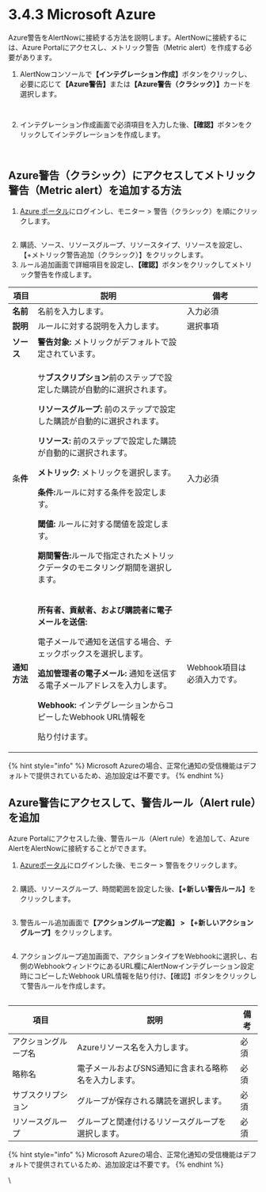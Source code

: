 # 3.4.3 Microsoft Azure

Azure警告をAlertNowに接続する方法を説明します。AlertNowに接続するには、Azure Portalにアクセスし、メトリック警告（Metric alert）を作成する必要があります。



1. AlertNowコンソール&#x3067;**【インテグレーション作成】**&#x30DC;タンをクリックし、必要に応じ&#x3066;**【Azure警告】**&#x307E;た&#x306F;**【Azure警告（クラシック）】**&#x30AB;ードを選択します。

<figure><img src="../../.gitbook/assets/image (139).png" alt=""><figcaption></figcaption></figure>

<figure><img src="../../.gitbook/assets/image (140).png" alt=""><figcaption></figcaption></figure>

2. インテグレーション作成画面で必須項目を入力した後、**【確認】**&#x30DC;タンをクリックしてインテグレーションを作成します。

<figure><img src="../../.gitbook/assets/image (141).png" alt=""><figcaption></figcaption></figure>

<figure><img src="../../.gitbook/assets/image (142).png" alt=""><figcaption></figcaption></figure>

## **Azure警告（クラシック）にアクセスしてメトリック警告（Metric alert）を追加する方法**

1. [Azure ポータル](https://portal.azure.com/)にログインし、モニター > 警告（クラシック）を順にクリックします。

<figure><img src="../../.gitbook/assets/image (143).png" alt=""><figcaption></figcaption></figure>

2. 購読、ソース、リソースグループ、リソースタイプ、リソースを設定し、【+メトリック警告追加（クラシック）】をクリックします。
3. ルール追加画面で詳細項目を設定し、**【確認】**&#x30DC;タンをクリックしてメトリック警告を作成します。



| 項目       | 説明                                                                                                                                                                                                                                                                                                                                                                                  | 備考                |
| -------- | ----------------------------------------------------------------------------------------------------------------------------------------------------------------------------------------------------------------------------------------------------------------------------------------------------------------------------------------------------------------------------------- | ----------------- |
| **名前**   | 名前を入力します。                                                                                                                                                                                                                                                                                                                                                                           | 入力必須              |
| **説明**   | ルールに対する説明を入力します。                                                                                                                                                                                                                                                                                                                                                                    | 選択事項              |
| **ソース**  | **警告対象:** メトリックがデフォルトで設定されています。                                                                                                                                                                                                                                                                                                                                                     | <p><br></p>       |
| 条**件**   | <p>サ<strong>ブスクリプション</strong>前のステップで設定した購読が自動的に選択されます。</p><p></p><p><strong>リソースグループ:</strong> 前のステップで設定した購読が自動的に選択されます。</p><p><strong>リソース:</strong> 前のステップで設定した購読が自動的に選択されます。</p><p><strong>メトリック:</strong> メトリックを選択します。</p><p><strong>条件:</strong>ルールに対する条件を設定します。</p><p><strong>閾値:</strong> ルールに対する閾値を設定します。</p><p><strong>期間警告:</strong>ルールで指定されたメトリックデータのモニタリング期間を選択します。</p> | 入力必須              |
| **通知方法** | <p><strong>所有者、貢献者、および購読者に電子メールを送信:</strong></p><p>電子メールで通知を送信する場合、チェックボックスを選択します。</p><p><strong>追加管理者の電子メール:</strong> 通知を送信する電子メールアドレスを入力します。</p><p><strong>Webhook:</strong> インテグレーションからコピーしたWebhook URL情報を</p><p>貼り付けます。</p>                                                                                                                                                     | Webhook項目は必須入力です。 |



{% hint style="info" %}
Microsoft Azureの場合、正常化通知の受信機能はデフォルトで提供されているため、追加設定は不要です。
{% endhint %}



## **Azure警告にアクセスして、警告ルール（Alert rule）を追加**

Azure Portalにアクセスした後、警告ルール（Alert rule）を追加して、Azure AlertをAlertNowに接続することができます。



1. [Azureポータル](https://portal.azure.com/)にログインした後、モニター > 警告をクリックします。

<figure><img src="../../.gitbook/assets/image (144).png" alt=""><figcaption></figcaption></figure>

2. 購読、リソースグループ、時間範囲を設定した後、**【+新しい警告ルール】**&#x3092;クリックします。

<figure><img src="../../.gitbook/assets/image (145).png" alt=""><figcaption></figcaption></figure>

3. 警告ルール追加画面&#x3067;**【アクショングループ定義】 > 【+新しいアクショングループ】**&#x3092;クリックします。

<figure><img src="../../.gitbook/assets/image (146).png" alt=""><figcaption></figcaption></figure>

4. アクショングループ追加画面で、アクションタイプをWebhookに選択し、右側のWebhookウィンドウにあるURL欄にAlertNowインテグレーション設定時にコピーしたWebhook URL情報を貼り付け、【確認】ボタンをクリックして警告ルールを作成します。

<figure><img src="../../.gitbook/assets/image (147).png" alt=""><figcaption></figcaption></figure>

| 項目         | 説明                           | 備考 |
| ---------- | ---------------------------- | -- |
| アクショングループ名 | Azureリソース名を入力します。            | 必須 |
| 略称名        | 電子メールおよびSNS通知に含まれる略称名を入力します。 | 必須 |
| サブスクリプション  | グループが保存される購読を選択します。          | 必須 |
| リソースグループ   | グループと関連付けるリソースグループを選択します。    | 必須 |

{% hint style="info" %}
Microsoft Azureの場合、正常化通知の受信機能はデフォルトで提供されているため、追加設定は不要です。
{% endhint %}

\
